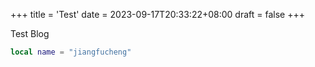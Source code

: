 +++
title = 'Test'
date = 2023-09-17T20:33:22+08:00
draft = false
+++


Test Blog


```lua
local name = "jiangfucheng"
```